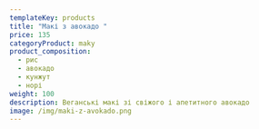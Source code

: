 ```yaml
---
templateKey: products
title: "Макі з авокадо "
price: 135
categoryProduct: maky
product_composition:
  - рис
  - авокадо
  - кунжут
  - норі
weight: 100
description: Веганські макі зі свіжого і апетитного авокадо
image: /img/maki-z-avokado.png
---
```

